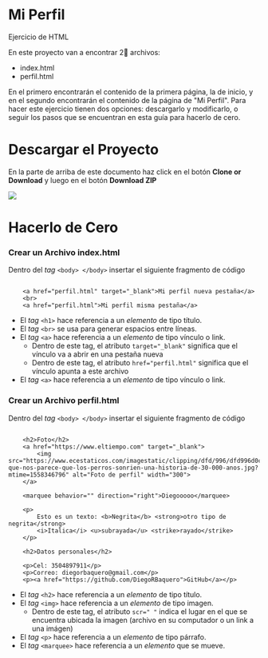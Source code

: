 # Mi Perfil
Ejercicio de HTML

En este proyecto van a encontrar 2⃣ archivos:
- index.html
- perfil.html

En el primero encontrarán el contenido de la primera página, la de inicio, y en el segundo encontrarán el contenido de la página de "Mi Perfil". Para hacer este ejercicio tienen dos opciones: descargarlo y modificarlo, o seguir los pasos que se encuentran en esta guía para hacerlo de cero. 

# Descargar el Proyecto

En la parte de arriba de este documento haz click en el botón **Clone or Download** y luego en el botón **Download ZIP**

![](https://cdn.sparkfun.com/assets/learn_tutorials/1/1/DownloadZip2.jpg)


# Hacerlo de Cero

### Crear un Archivo index.html

Dentro del *tag* `<body> </body>` insertar el siguiente fragmento de código

```<h1>Hola todos</h1>

    <a href="perfil.html" target="_blank">Mi perfil nueva pestaña</a>
    <br>
    <a href="perfil.html">Mi perfil misma pestaña</a>
 ```
- El *tag* `<h1>` hace referencia a un *elemento* de tipo título.
- El *tag* `<br>` se usa para generar espacios entre líneas.
- El *tag* `<a>` hace referencia a un *elemento* de tipo vínculo o link. 
    - Dentro de este tag, el atributo `target="_blank"` significa que el vínculo va a abrir en una pestaña nueva
    - Dentro de este tag, el atributo `href="perfil.html"` significa que el vínculo apunta a este archivo
- El *tag* `<a>` hace referencia a un *elemento* de tipo vínculo o link.

### Crear un Archivo perfil.html

Dentro del *tag* `<body> </body>` insertar el siguiente fragmento de código

```<h1><a href="index.html">Inicio</a> - Mi perfil</h1>

    <h2>Foto</h2>
    <a href="https://www.eltiempo.com" target="_blank">
        <img src="https://www.ecestaticos.com/imagestatic/clipping/dfd/996/dfd996d0c22dd7e69412274972f5598d/por-que-nos-parece-que-los-perros-sonrien-una-historia-de-30-000-anos.jpg?mtime=1558346796" alt="Foto de perfil" width="300">
    </a>

    <marquee behavior="" direction="right">Diegooooo</marquee>

    <p>
        Esto es un texto: <b>Negrita</b> <strong>otro tipo de negrita</strong>
        <i>Italica</i> <u>subrayada</u> <strike>rayado</strike>
    </p>

    <h2>Datos personales</h2>

    <p>Cel: 3504897911</p>
    <p>Correo: diegorbaquero@gmail.com</p>
    <p><a href="https://github.com/DiegoRBaquero">GitHub</a></p>
```
- El *tag* `<h2>` hace referencia a un *elemento* de tipo título.
- El *tag* `<img>` hace referencia a un *elemento* de tipo imagen.
    - Dentro de este tag, el atributo `scr=" "` indica el lugar en el que se encuentra ubicada la imagen (archivo en su computador o un link a una imágen)
- El *tag* `<p>` hace referencia a un *elemento* de tipo párrafo.
- El *tag* `<marquee>` hace referencia a un *elemento* que se mueve.
